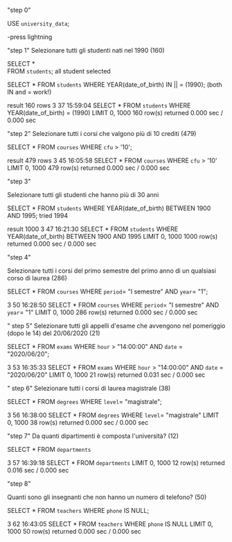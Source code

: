 "step 0"

USE `university_data`;

-press lightning

"step 1" 
Selezionare tutti gli studenti nati nel 1990 (160)

SELECT *  
FROM `students`;
all student selected

SELECT * 
FROM `students`
WHERE YEAR(date_of_birth) IN || = (1990);    (both IN and = work!)

result 160 rows
3	37	15:59:04	SELECT * 
 FROM `students`
 WHERE YEAR(date_of_birth) = (1990)
 LIMIT 0, 1000	160 row(s) returned	0.000 sec / 0.000 sec

"step 2" 
Selezionare tutti i corsi che valgono più di 10 crediti (479)

SELECT * 
FROM `courses`
WHERE `cfu` > '10';

result 479 rows
3	45	16:05:58	SELECT * 
 FROM `courses`
 WHERE `cfu` > '10'
 LIMIT 0, 1000	479 row(s) returned	0.000 sec / 0.000 sec

"step 3" 

Selezionare tutti gli studenti che hanno più di 30 anni

SELECT * 
FROM `students`
WHERE YEAR(date_of_birth) BETWEEN 1900 AND 1995;  tried 1994 

result 1000
3	47	16:21:30	SELECT * 
 FROM `students`
 WHERE YEAR(date_of_birth) BETWEEN 1900 AND 1995
 LIMIT 0, 1000	1000 row(s) returned	0.000 sec / 0.000 sec

 "step 4"

 Selezionare tutti i corsi del primo semestre del primo anno di un qualsiasi corso di laurea (286)

 SELECT * 
FROM `courses`
WHERE `period`= "I semestre" AND `year`= "1";

3	50	16:28:50	SELECT * 
 FROM `courses`
 WHERE `period`= "I semestre" AND `year`= "1"
 LIMIT 0, 1000	286 row(s) returned	0.000 sec / 0.000 sec

" step 5"
Selezionare tutti gli appelli d'esame che avvengono nel pomeriggio (dopo le 14) del 20/06/2020 (21)

SELECT * 
FROM `exams`
WHERE `hour` > "14:00:00" AND `date` = "2020/06/20";

3	53	16:35:33	SELECT * 
 FROM `exams`
 WHERE `hour` > "14:00:00" AND `date` = "2020/06/20"
 LIMIT 0, 1000	21 row(s) returned	0.031 sec / 0.000 sec

" step 6"
Selezionare tutti i corsi di laurea magistrale (38)

SELECT * 
FROM `degrees`
WHERE `level`= "magistrale";

3	56	16:38:00	SELECT * 
 FROM `degrees`
 WHERE `level`= "magistrale"
 LIMIT 0, 1000	38 row(s) returned	0.000 sec / 0.000 sec

 
 
"step 7"
Da quanti dipartimenti è composta l'università? (12)

SELECT * 
FROM `departments`

3	57	16:39:18	SELECT * 
 FROM `departments`
 LIMIT 0, 1000	12 row(s) returned	0.016 sec / 0.000 sec

"step 8"

Quanti sono gli insegnanti che non hanno un numero di telefono? (50)

SELECT * 
FROM `teachers`
WHERE `phone` IS NULL;

3	62	16:43:05	SELECT * 
 FROM `teachers`
 WHERE `phone` IS NULL
 LIMIT 0, 1000	50 row(s) returned	0.000 sec / 0.000 sec
